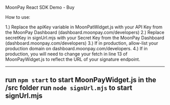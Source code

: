 MoonPay React SDK Demo - Buy

How to use:

1.) Replace the apiKey variable in MoonPatWidget.js with your API Key from the MoonPay Dashboard (dashboard.moonpay.com/developers)
2.) Replace secretKey in signUrl.mjs with your Secret Key from the MoonPay Dashboard (dashboard.moonpay.com/developers)
3.) If in production, allow-list your production domain on dashboard.moonpay.com/developers.
4.) If in production, you will need to change your fetch in line 13 of MoonPayWidget.js to reflect the URL of your signature endpoint.

-----
run `npm start` to start MoonPayWidget.js in the /src folder
run `node signUrl.mjs` to start signUrl.mjs
-----